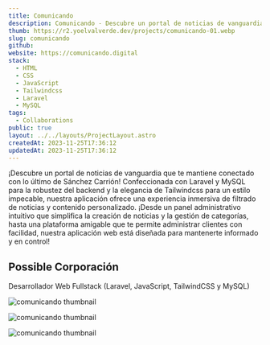 ```yaml
---
title: Comunicando
description: Comunicando - Descubre un portal de noticias de vanguardia que te mantiene conectado con lo último de Sánchez Carrión
thumb: https://r2.yoelvalverde.dev/projects/comunicando-01.webp
slug: comunicando
github:
website: https://comunicando.digital
stack:
  - HTML
  - CSS
  - JavaScript
  - Tailwindcss
  - Laravel
  - MySQL
tags:
  - Collaborations
public: true
layout: ../../layouts/ProjectLayout.astro
createdAt: 2023-11-25T17:36:12
updatedAt: 2023-11-25T17:36:12
---
```


¡Descubre un portal de noticias de vanguardia que te mantiene conectado con lo último de Sánchez Carrión! Confeccionada con Laravel y MySQL para la robustez del backend y la elegancia de Tailwindcss para un estilo impecable, nuestra aplicación ofrece una experiencia inmersiva de filtrado de noticias y contenido personalizado. ¡Desde un panel administrativo intuitivo que simplifica la creación de noticias y la gestión de categorías, hasta una plataforma amigable que te permite administrar clientes con facilidad, nuestra aplicación web está diseñada para mantenerte informado y en control!

## Possible Corporación
Desarrollador Web Fullstack (Laravel, JavaScript, TailwindCSS y MySQL)

![comunicando thumbnail](/images/projects/comunicando/02.png)

![comunicando thumbnail](/images/projects/comunicando/03.png)

![comunicando thumbnail](/images/projects/comunicando/04.png)
